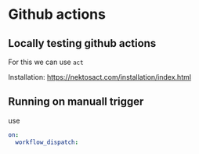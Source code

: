 # Github actions


## Locally testing github actions

For this we can use `act`

Installation: <https://nektosact.com/installation/index.html>



## Running on manuall trigger

use 
```yaml
on:
  workflow_dispatch:

```